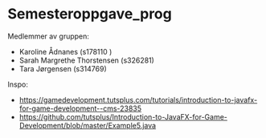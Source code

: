 # Semesteroppgave_prog

Medlemmer av gruppen:
* Karoline Ådnanes (s178110 )
* Sarah Margrethe Thorstensen (s326281)
* Tara Jørgensen (s314769)

Inspo:
*  https://gamedevelopment.tutsplus.com/tutorials/introduction-to-javafx-for-game-development--cms-23835
* https://github.com/tutsplus/Introduction-to-JavaFX-for-Game-Development/blob/master/Example5.java